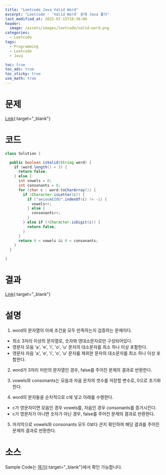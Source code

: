 ```yaml
---
title: "Leetcode Java Valid Word"
excerpt: "Leetcode - 'Valid Word' 문제 Java 풀이"
last_modified_at: 2025-07-15T18:30:00
header:
  image: /assets/images/leetcode/valid-word.png
categories:
  - Leetcode
tags:
  - Programming
  - Leetcode
  - Java

toc: true
toc_ads: true
toc_sticky: true
use_math: true
---
```

# 문제
[Link](https://leetcode.com/problems/maximum-matching-of-players-with-trainers/){:target="_blank"}

# 코드
```java
class Solution {

  public boolean isValid(String word) {
    if (word.length() < 3) {
      return false;
    } else {
      int vowels = 0;
      int consonants = 0;
      for (char c : word.toCharArray()) {
        if (Character.isLetter(c)) {
          if ("aeiouAEIOU".indexOf(c) != -1) {
            vowels++;
          } else {
            consonants++;
          }
        } else if (!Character.isDigit(c)) {
          return false;
        }
      }
      return 0 < vowels && 0 < consonants;
    }
  }

}
```

# 결과
[Link](https://leetcode.com/problems/valid-word/submissions/1698600446/){:target="_blank"}

# 설명
1. word의 문자열의 아래 조건을 모두 만족하는지 검증하는 문제이다.
- 최소 3자리 이상의 문자열로, 숫자와 영대소문자로만 구성되어있다.
- 영문자 모음 'a', 'e', 'i', 'o', 'u' 문자의 대소문자를 최소 하나 이상 포함한다.
- 영문자 자음 'a', 'e', 'i', 'o', 'u' 문자를 제외한 문자의 대소문자를 최소 하나 이상 포함한다.

2. word가 3자리 미만의 문자열인 경우, false를 주어진 문제의 결과로 반환한다.

3. vowels와 consonants는 모음과 자음 문자의 갯수를 저장할 변수로, 0으로 초기화한다.

4. word의 문자들을 순차적으로 c에 넣고 아래를 수행한다.
- c가 영문자이면 모음인 경우 vowels를, 자음인 경우 consonants를 증가시킨다.
- c가 영문자가 아니면 숫자가 아닌 경우, false를 주어진 문제의 결과로 반환한다.

5. 마지막으로 vowels와 consonants 모두 0보다 큰지 확인하여 해당 결과를 주어진 문제의 결과로 반환한다.

# 소스
Sample Code는 [여기](https://github.com/GracefulSoul/leetcode/blob/master/src/main/java/gracefulsoul/problems/ValidWord.java){:target="_blank"}에서 확인 가능합니다.